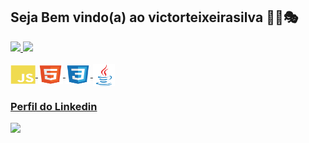 ## Seja Bem vindo(a) ao victorteixeirasilva 👋🏽🎭

 <div>
   <a href="https://github.com/victorteixeirasilva">
   <img height="180em" src="https://github-readme-stats.vercel.app/api?username=victorteixeirasilva&show_icons=true&theme=tokyonight&include_all_commits=true&count_private=true"/>
   <img height="180em" src="https://github-readme-stats.vercel.app/api/top-langs/?username=victorteixeirasilva&layout=compact&langs_count=6&theme=tokyonight"/>
</div>

<div style="display: inline_block"><br>
  <img align="center" alt="Js" height="30" width="40" src="https://raw.githubusercontent.com/devicons/devicon/master/icons/javascript/javascript-plain.svg">
  <img align="center" alt="HTML" height="30" width="40" src="https://raw.githubusercontent.com/devicons/devicon/master/icons/html5/html5-original.svg">
  <img align="center" alt="CSS" height="30" width="40" src="https://raw.githubusercontent.com/devicons/devicon/master/icons/css3/css3-original.svg">
  <img align="center" alt="Java" height="35" width="35" src="https://raw.githubusercontent.com/devicons/devicon/master/icons/java/java-original.svg">
</div>

 
### Perfil do Linkedin
 
<div> 
  <a href="https://www.linkedin.com/in/victor-teixeira-354a131a3/" target="_blank"><img src="https://img.shields.io/badge/-LinkedIn-%230077B5?style=for-the-badge&logo=linkedin&logoColor=white" target="_blank"></a> 
 
</div>
